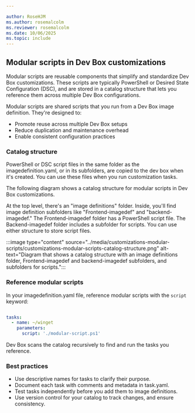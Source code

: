 ```yaml
---

author: RoseHJM
ms.author: rosemalcolm
ms.reviewer: rosemalcolm
ms.date: 10/06/2025
ms.topic: include
---
```



## Modular scripts in Dev Box customizations

Modular scripts are reusable components that simplify and standardize Dev Box customizations. These scripts are typically PowerShell or Desired State Configuration (DSC), and are stored in a catalog structure that lets you reference them across multiple Dev Box configurations.

Modular scripts are shared scripts that you run from a Dev Box image definition. They're designed to:

- Promote reuse across multiple Dev Box setups
- Reduce duplication and maintenance overhead
- Enable consistent configuration practices

### Catalog structure

PowerShell or DSC script files in the same folder as the imagedefinition.yaml, or in its subfolders, are copied to the dev box when it's created. You can use these files when you run customization tasks.

The following diagram shows a catalog structure for modular scripts in Dev Box customizations.

At the top level, there's an "image definitions" folder. Inside, you'll find image definition subfolders like "Frontend-imagedef" and "backend-imagedef." The Frontend-imagedef folder has a PowerShell script file. The Backend-imagedef folder includes a subfolder for scripts. You can use either structure to store script files.

:::image type="content" source="../media/customizations-modular-scripts/customizations-modular-scripts-catalog-structure.png" alt-text="Diagram that shows a catalog structure with an image definitions folder, Frontend-imagedef and backend-imagedef subfolders, and subfolders for scripts.":::

### Reference modular scripts

In your imagedefinition.yaml file, reference modular scripts with the `script` keyword:

```yaml

tasks:
  - name: ~/winget
    parameters:
      script: './modular-script.ps1'

```

Dev Box scans the catalog recursively to find and run the tasks you reference.

### Best practices

- Use descriptive names for tasks to clarify their purpose.
- Document each task with comments and metadata in task.yaml.
- Test tasks independently before you add them to image definitions.
- Use version control for your catalog to track changes, and ensure consistency.
